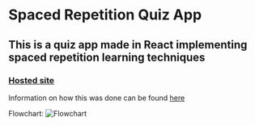 # Spaced Repetition Quiz App
## This is a quiz app made in React implementing spaced repetition learning techniques

### [Hosted site](https://spaced-repetition-quiz.netlify.app)
Information on how this was done can be found [here](https://spaced-repetition-quiz.netlify.app/info)

Flowchart:
![Flowchart](https://i.imgur.com/sdolGIp.png)
